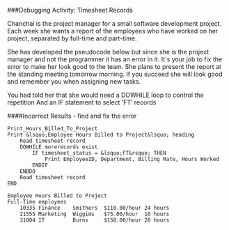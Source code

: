 ###Debugging Activity: Timesheet Records

Chanchal is the project manager for a small software development project. Each week she wants a report of the employees who have worked on her project, separated by full-time and part-time.

She has developed the pseudocode below but since she is the project manager and not the programmer it has an error in it. It's your job to fix the error to make her look good to the team. She plans to present the report at the standing meeting tomorrow morning. If you succeed she will look good and remember you when assigning new tasks.

You had told her that she would need a DOWHILE loop to control the repetition
And an IF statement to select &lsquo;FT&rsquo; records

####Incorrect Results - find and fix the error
```
Print_Hours_Billed_To_Project
Print &lsquo;Employee Hours Billed to Project&lsquo; heading
    Read timesheet record
    DOWHILE morerecords exist
        IF timesheet_status = &lsquo;FT&rsquo; THEN
            Print EmployeeID, Department, Billing Rate, Hours Worked
        ENDIF
    ENDDO
    Read timesheet record
END
```

```
Employee Hours Billed to Project
Full-Time employees
    10335 Finance    Smithers  $110.00/hour 24 hours
    21555 Marketing  Wiggims   $75.00/hour  10 hours
    31004 IT         Burns     $150.00/hour 20 hours
```